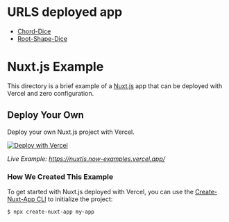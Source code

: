 # URLS deployed app
- [Chord-Dice](https://tools-zombiegh0st.vercel.app/chord-dice)
- [Root-Shape-Dice](https://tools-zombiegh0st.vercel.app/root-shape-dice)

# Nuxt.js Example

This directory is a brief example of a [Nuxt.js](https://nuxtjs.org) app that can be deployed with Vercel and zero configuration.

## Deploy Your Own

Deploy your own Nuxt.js project with Vercel.

[![Deploy with Vercel](https://vercel.com/button)](https://vercel.com/import/project?template=https://github.com/vercel/vercel/tree/main/examples/nuxtjs)

_Live Example: https://nuxtjs.now-examples.vercel.app/_

### How We Created This Example

To get started with Nuxt.js deployed with Vercel, you can use the [Create-Nuxt-App CLI](https://www.npmjs.com/package/create-nuxt-app) to initialize the project:

```shell
$ npx create-nuxt-app my-app
```
